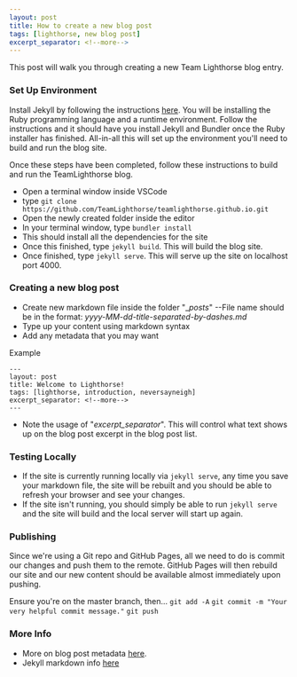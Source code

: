 ```yaml
---
layout: post
title: How to create a new blog post
tags: [lighthorse, new blog post]
excerpt_separator: <!--more-->
---
```


This post will walk you through creating a new Team Lighthorse blog entry.

<!--more-->

### Set Up Environment

Install Jekyll by following the instructions [here](https://jekyllrb.com/docs/installation/windows/). You will be installing the Ruby programming language and a runtime environment. Follow the instructions and it should have you install Jekyll and Bundler once the Ruby installer has finished. All-in-all this will set up the environment you'll need to build and run the blog site.

Once these steps have been completed, follow these instructions to build and run the TeamLighthorse blog.

- Open a terminal window inside VSCode
- type `git clone https://github.com/TeamLighthorse/teamlighthorse.github.io.git`
- Open the newly created folder inside the editor
- In your terminal window, type `bundler install`
- This should install all the dependencies for the site
- Once this finished, type `jekyll build`. This will build the blog site.
- Once finished, type `jekyll serve`. This will serve up the site on localhost port 4000.

### Creating a new blog post
- Create new markdown file inside the folder "__posts_"
--File name should be in the format: _yyyy-MM-dd-title-separated-by-dashes.md_
- Type up your content using markdown syntax
- Add any metadata that you may want

Example
```
---
layout: post
title: Welcome to Lighthorse!
tags: [lighthorse, introduction, neversayneigh]
excerpt_separator: <!--more-->
---
```
- Note the usage of "_excerpt_separator_". This will control what text shows up on the blog post excerpt in the blog post list.

### Testing Locally
- If the site is currently running locally via `jekyll serve`, any time you save your markdown file, the site will be rebuilt and you should be able to refresh your browser and see your changes.
- If the site isn't running, you should simply be able to run `jekyll serve` and the site will build and the local server will start up again.

### Publishing
Since we're using a Git repo and GitHub Pages, all we need to do is commit our changes and push them to the remote. GitHub Pages will then rebuild our site and our new content should be available almost immediately upon pushing.

Ensure you're on the master branch, then...
`git add -A`
`git commit -m "Your very helpful commit message."`
`git push`

### More Info
- More on blog post metadata [here](http://jovandeginste.github.io/2016/05/18/add-metadata-tags-to-jekyll-blog-posts.html).
- Jekyll markdown info [here](https://www.markdownguide.org/tools/jekyll/)